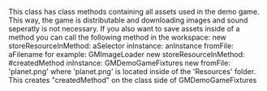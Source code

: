 This class has class methods containing all assets used in the demo game. This way, the game is distributable and downloading images and sound seperatly is not necessary. 
If you also want to save assets inside of a method you can call the following method in the workspace:
	<GMResourceLoader subclass here> new storeResourceInMethod: aSelector inInstance: anInstance fromFile: aFilename
for example:
	GMImageLoader new storeResourceInMethod: #createdMethod inInstance: GMDemoGameFixtures new fromFile: 'planet.png'
where 'planet.png' is located inside of the 'Resources' folder. This creates "createdMethod" on the class side of GMDemoGameFixtures 